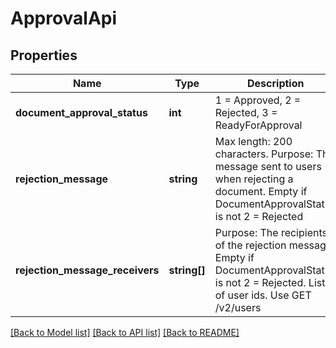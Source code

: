 # ApprovalApi

## Properties
Name | Type | Description | Notes
------------ | ------------- | ------------- | -------------
**document_approval_status** | **int** | 1 &#x3D; Approved, 2 &#x3D; Rejected, 3 &#x3D; ReadyForApproval | 
**rejection_message** | **string** | Max length: 200 characters. Purpose: The message sent to users when rejecting a document. Empty if DocumentApprovalStatus is not 2 &#x3D; Rejected | [optional] 
**rejection_message_receivers** | **string[]** | Purpose: The recipients of the rejection message. Empty if DocumentApprovalStatus is not 2 &#x3D; Rejected. List of user ids. Use GET /v2/users | [optional] 

[[Back to Model list]](../../README.md#documentation-for-models) [[Back to API list]](../../README.md#documentation-for-api-endpoints) [[Back to README]](../../README.md)

